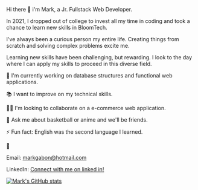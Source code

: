 Hi there 👋 i'm Mark, a Jr. Fullstack Web Developer.

In 2021, I dropped out of college to invest all my time in coding and took a chance to learn new skills in BloomTech.

I've always been a curious person my entire life. Creating things from scratch and solving complex problems excite me.

Learning new skills have been challenging, but rewarding. I look to the day where I can apply my skills to proceed in this diverse field.

📌 I'm currently working on database structures and functional web applications.

📚️ I want to improve on my technical skills.

👨‍💻 I'm looking to collaborate on a e-commerce web application.

💬 Ask me about basketball or anime and we'll be friends.

⚡️ Fun fact: English was the second language I learned.

📝 

Email: markgabon@hotmail.com 

LinkedIn: [Connect with me on linked in!](https://www.linkedin.com/in/mark-gabon-917761223/)

[![Mark's GitHub stats](https://github-readme-stats.vercel.app/api?username=mgabon)](https://github.com/anuraghazra/github-readme-stats)

<!--
**mgabon/mgabon** is a ✨ _special_ ✨ repository because its `README.md` (this file) appears on your GitHub profile.

Here are some ideas to get you started:

- 🔭 I’m currently working on ...
- 🌱 I’m currently learning ...
- 👯 I’m looking to collaborate on ...
- 🤔 I’m looking for help with ...
- 💬 Ask me about ...
- 📫 How to reach me: ...
- 😄 Pronouns: ...
- ⚡ Fun fact: ...
-->

